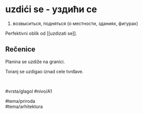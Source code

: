 # uzdići se - уздићи се

1. возвыситься, подняться (о местности, зданиях, фигурах)

Perfektivni oblik od [[uzdizati se]].

## Rečenice

Planina se uzdiže na granici.  

Toranj se uzdigao iznad cele tvrđave.

<br>

#vrsta/glagol
#nivo/A1

#tema/priroda  
#tema/arhitektura
